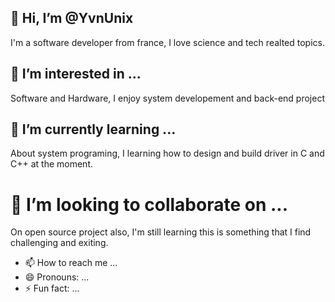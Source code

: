 ## 👋 Hi, I’m @YvnUnix
I'm a software developer from france, I love science and tech realted topics.
## 👀 I’m interested in ...
Software and Hardware, I enjoy system developement and back-end project
## 🌱 I’m currently learning ...
About system programing, I learning how to design and build driver in C and C++ at the moment. 
# 💞️ I’m looking to collaborate on ...
On open source project also, I'm still learning this is something that I find challenging and exiting. 
- 📫 How to reach me ...
- 😄 Pronouns: ...
- ⚡ Fun fact: ...

<!---
YvnUnix/YvnUnix is a ✨ special ✨ repository because its `README.md` (this file) appears on your GitHub profile.
You can click the Preview link to take a look at your changes.
--->

